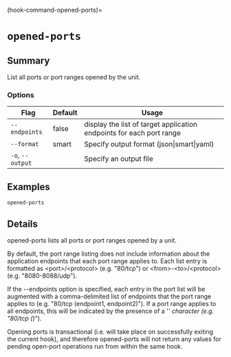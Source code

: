 (hook-command-opened-ports)=
# `opened-ports`

## Summary
List all ports or port ranges opened by the unit.

### Options
| Flag | Default | Usage |
| --- | --- | --- |
| `--endpoints` | false | display the list of target application endpoints for each port range |
| `--format` | smart | Specify output format (json&#x7c;smart&#x7c;yaml) |
| `-o`, `--output` |  | Specify an output file |

## Examples

    opened-ports


## Details

opened-ports lists all ports or port ranges opened by a unit.

By default, the port range listing does not include information about the 
application endpoints that each port range applies to. Each list entry is
formatted as &lt;port&gt;/&lt;protocol&gt; (e.g. "80/tcp") or &lt;from&gt;-&lt;to&gt;/&lt;protocol&gt; 
(e.g. "8080-8088/udp").

If the --endpoints option is specified, each entry in the port list will be
augmented with a comma-delimited list of endpoints that the port range 
applies to (e.g. "80/tcp (endpoint1, endpoint2)"). If a port range applies to
all endpoints, this will be indicated by the presence of a '*' character
(e.g. "80/tcp (*)").

Opening ports is transactional (i.e. will take place on successfully exiting
the current hook), and therefore opened-ports will not return any values for
pending open-port operations run from within the same hook.